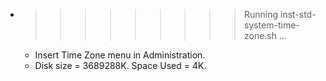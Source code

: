 * >>>>>>>>> Running inst-std-system-time-zone.sh ...
  * Insert Time Zone menu in Administration.
  * Disk size = 3689288K. Space Used = 4K.
